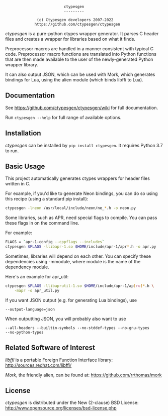                               ctypesgen
                              ---------

                  (c) Ctypesgen developers 2007-2022
                 https://github.com/ctypesgen/ctypesgen

_ctypesgen_ is a pure-python ctypes wrapper generator. It parses C header files
and creates a wrapper for libraries based on what it finds.

Preprocessor macros are handled in a manner consistent with typical C code.
Preprocessor macro functions are translated into Python functions that are then
made available to the user of the newly-generated Python wrapper library.

It can also output JSON, which can be used with Mork, which generates bindings
for Lua, using the alien module (which binds libffi to Lua).

## Documentation

See https://github.com/ctypesgen/ctypesgen/wiki for full documentation.

Run `ctypesgen --help` for full range of available options.

## Installation

_ctypesgen_ can be installed by `pip install ctypesgen`. It requires Python 3.7
to run.

## Basic Usage

This project automatically generates ctypes wrappers for header files written
in C.

For example, if you'd like to generate Neon bindings, you can do so using this
recipe (using a standard pip install):

```sh
ctypesgen -lneon /usr/local/include/neon/ne_*.h -o neon.py
```

Some libraries, such as APR, need special flags to compile. You can pass these
flags in on the command line.

For example:

```sh
FLAGS = `apr-1-config --cppflags --includes`
ctypesgen $FLAGS -llibapr-1.so $HOME/include/apr-1/apr*.h -o apr.py
```

Sometimes, libraries will depend on each other. You can specify these
dependencies using -mmodule, where module is the name of the dependency module.

Here's an example for apr_util:

```sh
ctypesgen $FLAGS -llibaprutil-1.so $HOME/include/apr-1/ap[ru]*.h \
	-mapr -o apr_util.py
```

If you want JSON output (e.g. for generating Lua bindings), use

```
--output-language=json
```

When outputting JSON, you will probably also want to use

```
--all-headers --builtin-symbols --no-stddef-types --no-gnu-types
--no-python-types
```

## Related Software of Interest

_libffi_ is a portable Foreign Function Interface library:
http://sources.redhat.com/libffi/

_Mork_, the friendly alien, can be found at:
https://github.com/rrthomas/mork

## License

_ctypesgen_ is distributed under the New (2-clause) BSD License:
http://www.opensource.org/licenses/bsd-license.php
